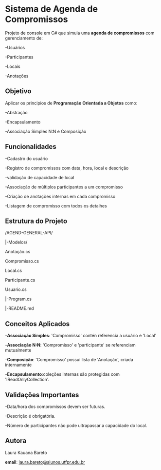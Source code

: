 # Sistema de Agenda de Compromissos

Projeto de console em C# que simula uma **agenda de compromissos** com gerenciamento de:

-Usuários 

-Participantes

-Locais

-Anotações

## Objetivo

Aplicar os principios de **Programação Orientada a Objetos** como:

-Abstração 

-Encapsulamento 

-Associação Simples N:N e Composição

## Funcionalidades 

-Cadastro do usuário

-Registro de compromissos com data, hora, local e descrição

-validação de capacidade de local

-Associação de múltiplos participantes a um compromisso

-Criação de anotações internas em cada compromisso

-Listagem de compromisso com todos os detalhes

## Estrutura do Projeto

/AGEND-GENERAL-API/

   |-Modelos/
  
 Anotação.cs
 
 Compromisso.cs
 
 Local.cs
 
 Participante.cs
 
 Usuario.cs
 
   |-Program.cs
  
   |-README.md

## Conceitos Aplicados
-**Associação Simples**: 'Compromisso' contén referencia a usuário e 'Local'

-**Associação N:N**: 'Compromisso' e 'participante' se referenciam mutualmente

-**Composição**: 'Compromisso' possui lista de 'Anotação', criada internamente

-**Encapsulamento**:coleções internas são protegidas com 'IReadOnlyCollection<T>'.

## Validações Importantes

-Data/hora dos compromissos devem ser futuras.

-Descrição é obrigatória.

-Número de participantes não pode ultrapassar a capacidade do local.

## Autora

Laura Kauana Bareto

**email**: laura.bareto@alunos.utfpr.edu.br
